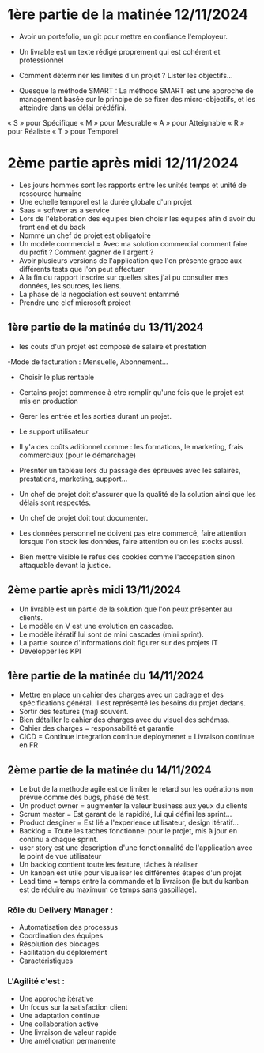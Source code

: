 # 1ère partie de la matinée 12/11/2024

- Avoir un portefolio, un git pour mettre en confiance l'employeur.
- Un livrable est un texte rédigé proprement qui est cohérent et professionnel
- Comment déterminer les limites d'un projet ? Lister les objectifs...

- Quesque la méthode SMART : La méthode SMART est une approche de management basée sur le principe de se fixer des micro-objectifs, et les atteindre dans un délai prédéfini.

« S » pour Spécifique
« M » pour Mesurable
« A » pour Atteignable
« R » pour Réaliste
« T » pour Temporel


# 2ème partie après midi 12/11/2024

- Les jours hommes sont les rapports entre les unités temps et unité de ressource humaine
- Une echelle temporel est la durée globale d'un projet
- Saas = softwer as a service
- Lors de l'élaboration des équipes bien choisir les équipes afin d'avoir du front end et du back 
- Nommé un chef de projet est obligatoire
- Un modèle commercial = Avec ma solution commercial comment faire du profit ? Comment gagner de l'argent ?
- Avoir plusieurs versions de l'application que l'on présente grace aux différents tests que l'on peut effectuer
- A la fin du rapport inscrire sur quelles sites j'ai pu consulter mes données, les sources, les liens.
- La phase de la negociation est souvent entammé 
- Prendre une clef microsoft project



## 1ère partie de la matinée du 13/11/2024

- les couts d'un projet est composé de salaire et prestation

-Mode de facturation : Mensuelle, Abonnement...
- Choisir le plus rentable
- Certains projet commence à etre remplir qu'une fois que le projet est mis en production 

- Gerer les entrée et les sorties durant un projet.
- Le support utilisateur
- Il y'a des coûts aditionnel comme : les formations, le marketing, frais commerciaux (pour le démarchage)
- Presnter un tableau lors du passage des épreuves avec les salaires, prestations, marketing, support...

- Un chef de projet doit s'assurer que la qualité de la solution ainsi que les délais sont respectés.
- Un chef de projet doit tout documenter.
- Les données personnel ne doivent pas etre commercé, faire attention lorsque l'on stock les données, faire attention ou on les stocks aussi.

- Bien mettre visible le refus des cookies comme l'accepation sinon attaquable devant la justice.

## 2ème partie après midi 13/11/2024

- Un livrable est un partie de la solution que l'on peux présenter au clients.
- Le modèle en V est une evolution en cascadee.
- Le modèle itératif lui sont de mini cascades (mini sprint).
- La partie source d'informations doit figurer sur des projets IT
- Developper les KPI


## 1ère partie de la matinée du 14/11/2024

- Mettre en place un cahier des charges avec un cadrage et des spécifications général. Il est représenté les besoins du projet dedans.
-  Sortir des features (maj) souvent.
- Bien détailler le cahier des charges avec du visuel des schémas.
- Cahier des charges = responsabilité et garantie
- CICD = Continue integration continue deploymenet = Livraison continue en FR

## 2ème partie de la matinée du 14/11/2024

- Le but de la methode agile est de limiter le retard sur les opérations non prévue comme des bugs, phase de test.
- Un product owner = augmenter la valeur business aux yeux du clients
- Scrum master = Est garant de la rapidité, lui qui défini les sprint...
- Product desginer = Est lié a l'experience utilisateur, design itératif...
- Backlog = Toute les taches fonctionnel pour le projet, mis à jour en continu a chaque sprint. 
- user story est une description d'une fonctionnalité de l'application avec le point de vue utilisateur
- Un backlog contient toute les feature, tâches à réaliser
- Un kanban est utile pour visualiser les différentes étapes d'un projet
- Lead time = temps entre la commande et la livraison (le but du kanban est de réduire au maximum ce temps sans gaspillage).

### Rôle du Delivery Manager :

- Automatisation des processus
- Coordination des équipes
- Résolution des blocages
- Facilitation du déploiement
- Caractéristiques

### L'Agilité c'est :

- Une approche itérative
- Un focus sur la satisfaction client
- Une adaptation continue
- Une collaboration active
- Une livraison de valeur rapide
- Une amélioration permanente

